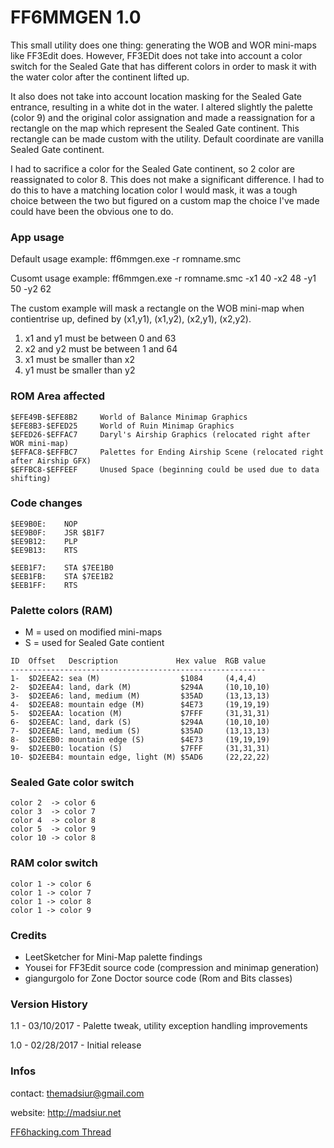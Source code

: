 # FF6MMGEN 1.0


This small utility does one thing: generating the WOB and WOR mini-maps like FF3Edit does. However, FF3EDit does not take into account a color switch for the Sealed Gate that has different colors in order to mask it with the water color after the continent lifted up.

It also does not take into account location masking for the Sealed Gate entrance, resulting in a white dot in the water. I altered slightly the palette (color 9) and the original color assignation and made a reassignation for a rectangle on the map which represent the Sealed Gate continent. This rectangle can be made custom with the utility. Default coordinate are vanilla Sealed Gate continent.

I had to sacrifice a color for the Sealed Gate continent, so 2 color are reassignated to color 8. This does not make a significant difference. I had to do this to have a matching location color I would mask, it was a tough choice between the two but figured on a custom map the choice I've made could have been the obvious one to do.

### App usage

Default usage example: ff6mmgen.exe -r romname.smc

Cusomt usage example:  ff6mmgen.exe -r romname.smc -x1 40 -x2 48 -y1 50 -y2 62

The custom example will mask a rectangle on the WOB mini-map when contientrise up, defined by (x1,y1), (x1,y2), (x2,y1), (x2,y2).

1. x1 and y1 must be between 0 and 63
2. x2 and y2 must be between 1 and 64
3. x1 must be smaller than x2
4. y1 must be smaller than y2

### ROM Area affected

```
$EFE49B-$EFE8B2 	World of Balance Minimap Graphics
$EFE8B3-$EFED25 	World of Ruin Minimap Graphics
$EFED26-$EFFAC7 	Daryl's Airship Graphics (relocated right after WOR mini-map)
$EFFAC8-$EFFBC7 	Palettes for Ending Airship Scene (relocated right after Airship GFX)
$EFFBC8-$EFFEEF 	Unused Space (beginning could be used due to data shifting)
```

### Code changes

```
$EE9B0E:    NOP
$EE9B0F:    JSR $B1F7
$EE9B12:    PLP
$EE9B13:    RTS

$EEB1F7:    STA $7EE1B0
$EEB1FB:    STA $7EE1B2
$EEB1FF:    RTS
```


### Palette colors (RAM)

- M = used on modified mini-maps
- S = used for Sealed Gate contient

```
ID  Offset   Description             Hex value  RGB value
---------------------------------------------------------
1-  $D2EEA2: sea (M)                  $1084     (4,4,4)
2-  $D2EEA4: land, dark (M)           $294A     (10,10,10)
3-  $D2EEA6: land, medium (M)         $35AD     (13,13,13)
4-  $D2EEA8: mountain edge (M)        $4E73     (19,19,19)
5-  $D2EEAA: location (M)             $7FFF     (31,31,31)
6-  $D2EEAC: land, dark (S)           $294A     (10,10,10)
7-  $D2EEAE: land, medium (S)         $35AD     (13,13,13)
8-  $D2EEB0: mountain edge (S)        $4E73     (19,19,19)
9-  $D2EEB0: location (S)             $7FFF     (31,31,31)
10- $D2EEB4: mountain edge, light (M) $5AD6     (22,22,22)
```

### Sealed Gate color switch

```
color 2  -> color 6
color 3  -> color 7
color 4  -> color 8
color 5  -> color 9
color 10 -> color 8
```

### RAM color switch

```
color 1 -> color 6
color 1 -> color 7
color 1 -> color 8
color 1 -> color 9
```

### Credits

- LeetSketcher for Mini-Map palette findings
- Yousei for FF3Edit source code (compression and minimap generation)
- giangurgolo for Zone Doctor source code (Rom and Bits classes)

### Version History

1.1 - 03/10/2017 - Palette tweak, utility exception handling improvements

1.0 - 02/28/2017 - Initial release

### Infos

contact: themadsiur@gmail.com

website: http://madsiur.net

[FF6hacking.com Thread](http://www.ff6hacking.com/forums/showthread.php?tid=3368)






